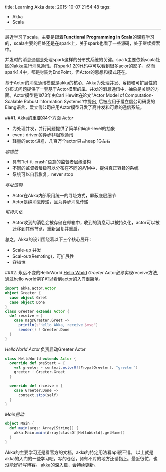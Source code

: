 title: Learning Akka
date: 2015-10-07 21:54:48
tags:
  - Akka
  - Scala
---

最近学习了scala，主要是跟着**Functional Programming in Scala**的课程学习的，scala主要的用处还是在spark上，关于spark也看了一些源码，处于继续探索中。

并发时的消息通信是处理spark这样的分布式系统的关键。spark主要依赖scala社区的akka进行消息通讯。在spark1.2的代码中可以看到很多actor的影子，然而spark1.4中，都是封装为EndPoint，但Actor的思想和模式还在。

基于Actor的消息通讯模型是akka的核心。Akka为处理并发、容错和可扩展性的分布式问题提供了一套基于Actor模型的库。并发的消息通讯中，抽象是关键的方面。Actor模型是1973年由Carl Hewitt在论文"Actor Model of Computation- Scalable Robust Information Systems"中提出, 后被应用于爱立信公司研发的Elang语言，爱立信公司应用Actor模型开发了高并发和可靠的通信系统。

<!--more-->

###1. Akka的重要的4个方面
*Actor*

* 为处理并发，并行问题提供了简单和high-level的抽象
* event-driven的异步非阻塞通讯
* 轻量的actor进程，几百万个actor只占heap 1G左右

*容错性*

* 具有"let-it-crash"语意的监督者层级结构
* 不同的监督者层级可以分布在不同的JVM中，提供真正容错的系统
* 系统可以自我恢复，never stop

*寻址透明*

* Actor在Akka内部采用统一的寻址方式，屏蔽底层细节
* Actor是纯消息传递，且为异步消息传递

*可持久化*

* Actor收到的消息会被存储在邮箱中，收到的消息可以被持久化，actor可以被迁移到其他节点，重新回复并重启。

总之，Akka的设计围绕着以下三个核心展开：

* Scale-up 并发
* Scal-out(Remoting)，可扩展性
* 容错性

###2. 永远不变的HelloWorld
[Hello World](https://github.com/lgrcyanny/LearningAkka)
*Greeter*
Actor必须实现receive方法, 通过hello world例子可以看到actor的入门很简单。
```scala
import akka.actor.Actor
object Greeter {
  case object Greet
  case object Done
}
class Greeter extends Actor {
  def receive = {
    case msg@Greeter.Greet =>
      println(s"Hello Akka, receive $msg")
      sender() ! Greeter.Done
  }
}
```

*HelloWorld Actor*
负责启动Greeter Actor
```scala
class HelloWorld extends Actor {
  override def preStart = {
    val greeter = context.actorOf(Props[Greeter], "greeter")
    greeter ! Greeter.Greet
  }

  override def receive = {
    case Greeter.Done =>
      context.stop(self)
  }
}
```

*Main启动*

```scala
object Main {
  def main(args: Array[String]) {
    akka.Main.main(Array(classOf[HelloWorld].getName))
  }
}
```
Akka的主要学习还是看官方的文档，akka的特定用法看api很不错。
以上就是akka的入门的一些学习吧，写的仓促，如有不对的地方还请指正。最近很忙，也没能好好写博客。
akka的深入篇，会持续更新。
